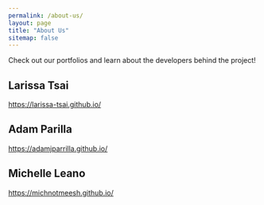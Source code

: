 ```yaml
---
permalink: /about-us/
layout: page
title: "About Us"
sitemap: false
---
```


Check out our portfolios and learn about the developers behind the project!

## Larissa Tsai
https://larissa-tsai.github.io/

## Adam Parilla
https://adamjparrilla.github.io/

## Michelle Leano
https://michnotmeesh.github.io/
